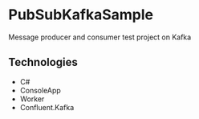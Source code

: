 # PubSubKafkaSample

Message producer and consumer test project on Kafka

## Technologies

- C#
- ConsoleApp
- Worker
- Confluent.Kafka